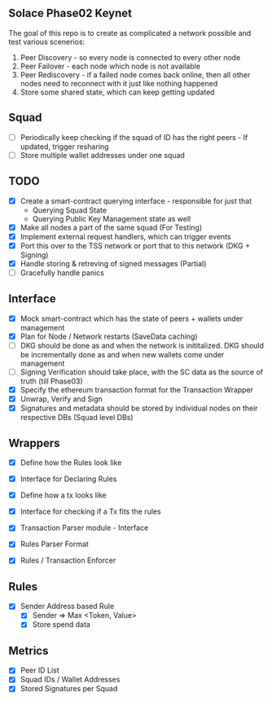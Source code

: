 ## Solace Phase02 Keynet

The goal of this repo is to create as complicated a network possible and test various scenerios:

1. Peer Discovery - so every node is connected to every other node
2. Peer Failover - each node which node is not available
3. Peer Rediscovery - if a failed node comes back online, then all other nodes need to reconnect with it just like nothing happened
4. Store some shared state, which can keep getting updated

## Squad

- [ ] Periodically keep checking if the squad of ID has the right peers - If updated, trigger resharing
- [ ] Store multiple wallet addresses under one squad

## TODO

- [x] Create a smart-contract querying interface - responsible for just that
  - Querying Squad State
  - Querying Public Key Management state as well
- [x] Make all nodes a part of the same squad (For Testing)
- [x] Implement external request handlers, which can trigger events
- [x] Port this over to the TSS network or port that to this network (DKG + Signing)
- [x] Handle storing & retreving of signed messages (Partial)
- [ ] Gracefully handle panics

## Interface

- [x] Mock smart-contract which has the state of peers + wallets under management
- [x] Plan for Node / Network restarts (SaveData caching)
- [ ] DKG should be done as and when the network is inititalized. DKG should be incrementally done as and when new wallets come under management
- [ ] Signing Verification should take place, with the SC data as the source of truth (till Phase03)
- [x] Specify the ethereum transaction format for the Transaction Wrapper
- [x] Unwrap, Verify and Sign
- [x] Signatures and metadata should be stored by individual nodes on their respective DBs (Squad level DBs)

## Wrappers

- [x] Define how the Rules look like
- [x] Interface for Declaring Rules

- [x] Define how a tx looks like
- [x] Interface for checking if a Tx fits the rules

- [x] Transaction Parser module - Interface
- [x] Rules Parser Format
- [x] Rules / Transaction Enforcer

## Rules

- [x] Sender Address based Rule
  - [x] Sender => Max <Token, Value>
  - [x] Store spend data

## Metrics

- [x] Peer ID List
- [x] Squad IDs / Wallet Addresses
- [x] Stored Signatures per Squad
